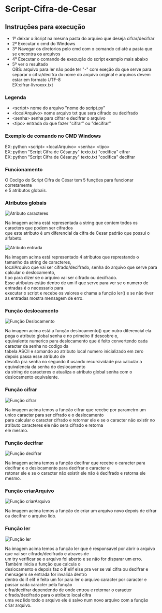 # Script-Cifra-de-Cesar

## Instruções para execução

- 1º deixar o Script na mesma pasta do arquivo que deseja cifrar/decifrar
- 2º Executar o cmd do Windows
- 3º Navegar os diretorios pelo cmd com o comando cd até a pasta que se encontra os arquivos
- 4º Executar o comando de execução do script exemplo mais abaixo
- 5º ver o resultado
<br>OBS: arquivo para ler não pode ter "-" com exeção do que serve para separar o cifra/decifra do nome do arquivo original
e arquivos devem estar em formato UTF-8
<br>EX:cifrar-livroxxx.txt
### Legenda

- <script\> nome do arquivo "nome do script.py" 
- <localArquivo\> nome arquivo txt que sera cifrado ou decifrado
- <senha\> senha para cifrar e decifrar o arquivo
- <tipo\> entrada do que fazer "cifrar" ou "decifrar"

### Exemplo de comando no CMD Windows

EX: python <script\> <localArquivo\> <senha\> <tipo\>
<br>
EX: python "Script Cifra de César.py" texto.txt "codifica" cifrar
<br>
EX: python "Script Cifra de César.py" texto.txt "codifica" decifrar

### Funcionamento 

O Codigo do Script Cifra de César tem 5 funções para funcionar corretamente 
<br> e 5 atributos globais.
<br> 
### Atributos globais
![Atributo caracteres](https://user-images.githubusercontent.com/24362264/206929595-20827bb3-dd02-46f7-a089-17351270f65f.PNG)

Na imagem acima está representada a string que contem todos os caracters que podem ser cifrados
<br>que este atributo é um diferencial da cifra de Cesar padrão que possui o alfabeto.

![Atributo entrada](https://user-images.githubusercontent.com/24362264/206929643-43454251-4901-46ba-80cb-c2ebfe6d3e2b.PNG)

Na imagem acima está representado 4 atributos que represtando o tamanho da string de caracteres, 
<br>localArquivo que vai ser cifrado/decifrado, senha do arquivo que serve para calcular o deslocamento,
<br>tipo para dizer se o arquivo vai ser cifrado ou decifrado.
<br>Esse atributos estão dentro de um if que serve para ver se o numero de entradas é o necessario para
<br>executar o script e recebe os valores e chama a função ler() e se não tiver as entradas mostra mensagem de erro.

### Função deslocamento

![Função Deslocamento](https://user-images.githubusercontent.com/24362264/206931084-3da30b03-d20a-48b3-9445-8506b2be50f1.PNG)

Na imagem acima está a função deslocamento() que outro diferencial ela pega o atributo global senha e no primeiro if descobre o,
<br>equivalente numerico para deslocamento que é feito convertendo cada caracter da senha no codigo da
<br>tabela ASCII e somando ao atributo local numero inicializado em zero depois passa esse atributo de 
<br>devolta pra senha no segundo if usando recursividade pra calcular a equivalencia da senha do deslocamento
<br>da string de caracteres e atualiza o atributo global senha com o deslocamento equivalente.

### Função cifrar

![Função cifrar](https://user-images.githubusercontent.com/24362264/206931798-acae1269-4702-4348-97f3-434da31258b3.PNG)

Na imagem acima temos a função cifrar que recebe por parametro um unico caracter para ser cifrado e o deslocamento
<br>para calcular o caracter cifrado e retornar ele e se o caracter não existir no atributo caracteres ele não sera cifrado e retorna
<br> ele mesmo.

### Função decifrar

![Função decifrar](https://user-images.githubusercontent.com/24362264/206932087-bcf678b4-983e-4227-813e-0dd89aa6937c.PNG)

Na imagem acima temos a função decifrar que recebe o caracter para decifrar e o deslocamento para decifrar o caracter e
<br> retonar ele e se o caracter não existir ele não é decifrado e retorna ele mesmo.

### Função criarArquivo

![Função criarArquivo](https://user-images.githubusercontent.com/24362264/206935598-8c1ef134-9be8-4a5c-88a9-2802e9737c0b.PNG)

Na imagem acima temos a função de criar um arquivo novo depois de cifrar ou decifrar o arquivo lido.

### Função ler

![Função ler](https://user-images.githubusercontent.com/24362264/206935607-de690377-1962-427b-99bf-18a94f813eae.PNG)

Na imagem acima temos a função ler que é responsavel por abrir o arquivo que vai ser cifrado/decifrado e atraves de
<br> um try verificar se o arquivo foi aberto e se não for disparar um erro. Também inicia a função que calcula o
<br>deslocamento e depois faz o if elif else pra ver se vai cifra ou decifrar e mensagem se entrada for invalida dentro
<br> dentro do if elif é feito um for para ler o arquivo caracter por caracter e passar cada caracter pela função
<br>cifra/decifrar dependendo de onde entrou e retornar o caracter cifrado/decifrado para o atributo local cifra
<br>uma vez lido todo o arquivo ele é salvo num novo arquivo com a função criar arquivo.
